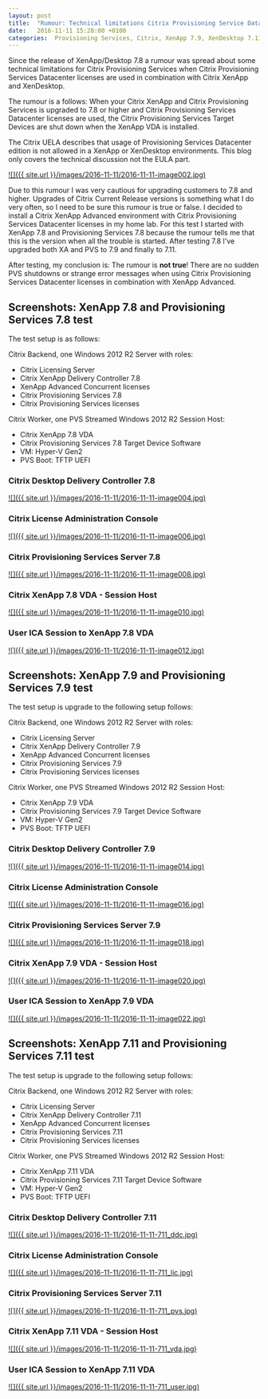 ```yaml
---
layout: post
title:  "Rumour: Technical limitations Citrix Provisioning Service Datacenter edition in combination with Citrix XenApp and XenDesktop"
date:   2016-11-11 15:28:00 +0100
categories:  Provisioning Services, Citrix, XenApp 7.9, XenDesktop 7.11, XenDesktop 7.9, rumour, XenApp 7.11, XenDesktop 7.8, XenApp 7.8
---
```

Since the release of XenApp/Desktop 7.8 a rumour was spread about some technical limitations for Citrix Provisioning Services when Citrix Provisioning Services Datacenter licenses are used in combination with Citrix XenApp and XenDesktop.   
  
The rumour is a follows: When your Citrix XenApp and Citrix Provisioning Services is upgraded to 7.8 or higher and Citrix Provisioning Services Datacenter licenses are used, the Citrix Provisioning Services Target Devices are shut down when the XenApp VDA is installed.   
  
The Citrix UELA describes that usage of Provisioning Services Datacenter edition is not allowed in a XenApp or XenDesktop environments. This blog only covers the technical discussion not the EULA part.  

[![]({{ site.url }}/images/2016-11-11/2016-11-11-image002.jpg)](https://1.bp.blogspot.com/-zts_pXZrxkU/WCXOvBdUOtI/AAAAAAAAAhM/8EPub3jMJjMXGUBLsYru-yehRmR899PKACEw/s1600/image002.jpg)

Due to this rumour I was very cautious for upgrading customers to 7.8 and higher. Upgrades of Citrix Current Release versions is something what I do very often, so I need to be sure this rumour is true or false. I decided to install a Citrix XenApp Advanced environment with Citrix Provisioning Services Datacenter licenses in my home lab. For this test I started with XenApp 7.8 and Provisioning Services 7.8 because the rumour tells me that this is the version when all the trouble is started. After testing 7.8 I’ve upgraded both XA and PVS to 7.9 and finally to 7.11.

After testing, my conclusion is: The rumour is **not true**! There are no sudden PVS shutdowns or strange error messages when using Citrix Provisioning Services Datacenter licenses in combination with XenApp Advanced.

Screenshots: XenApp 7.8 and Provisioning Services 7.8 test
----------------------------------------------------------

The test setup is as follows:

Citrix Backend, one Windows 2012 R2 Server with roles:
*   Citrix Licensing Server 
*   Citrix XenApp Delivery Controller 7.8
*   XenApp Advanced Concurrent licenses
*   Citrix Provisioning Services 7.8
*   Citrix Provisioning Services licenses

  

Citrix Worker, one PVS Streamed Windows 2012 R2 Session Host:
*   Citrix XenApp 7.8 VDA
*   Citrix Provisioning Services 7.8 Target Device Software
*   VM: Hyper-V Gen2
*   PVS Boot: TFTP UEFI

### Citrix Desktop Delivery Controller 7.8
[![]({{ site.url }}/images/2016-11-11/2016-11-11-image004.jpg)](https://3.bp.blogspot.com/-ifnSsTPhEvQ/WCXOvFmcAzI/AAAAAAAAAhI/DNMgmlEoO5cu0fQ1zIykmRi7EkYFzV2kgCEw/s1600/image004.jpg)

### Citrix License Administration Console
[![]({{ site.url }}/images/2016-11-11/2016-11-11-image006.jpg)](https://2.bp.blogspot.com/-vvAwbivVmKE/WCXOvCqcyoI/AAAAAAAAAhQ/h_6nt9fbmJAAWhiuQ5xZjSpBGbAtk81bACEw/s1600/image006.jpg)

### Citrix Provisioning Services Server 7.8
[![]({{ site.url }}/images/2016-11-11/2016-11-11-image008.jpg)](https://1.bp.blogspot.com/-7NrInjetHHM/WCXOveU5TkI/AAAAAAAAAhU/9SMBqPuONQ4UzgO8oACXa1pbgeWRNFuhACEw/s1600/image008.jpg)

### Citrix XenApp 7.8 VDA - Session Host
[![]({{ site.url }}/images/2016-11-11/2016-11-11-image010.jpg)](https://2.bp.blogspot.com/-zB-KV50EXeM/WCXOvUVYo_I/AAAAAAAAAhY/eDgziPG67BgssWwDX6eZRTUrHcaStpJbACEw/s1600/image010.jpg)

### User ICA Session to XenApp 7.8 VDA
[![]({{ site.url }}/images/2016-11-11/2016-11-11-image012.jpg)](https://1.bp.blogspot.com/-QQ3HKqPurkQ/WCXOvT_rTeI/AAAAAAAAAhc/rWbEcrNaKUEp7jWomDWq1U70ldS5jPaugCEw/s1600/image012.jpg)

Screenshots: XenApp 7.9 and Provisioning Services 7.9 test
----------------------------------------------------------

The test setup is upgrade to the following setup follows:

Citrix Backend, one Windows 2012 R2 Server with roles:
*   Citrix Licensing Server 
*   Citrix XenApp Delivery Controller 7.9
*   XenApp Advanced Concurrent licenses
*   Citrix Provisioning Services 7.9
*   Citrix Provisioning Services licenses

Citrix Worker, one PVS Streamed Windows 2012 R2 Session Host:
*   Citrix XenApp 7.9 VDA
*   Citrix Provisioning Services 7.9 Target Device Software
*   VM: Hyper-V Gen2
*   PVS Boot: TFTP UEFI

### Citrix Desktop Delivery Controller 7.9
[![]({{ site.url }}/images/2016-11-11/2016-11-11-image014.jpg)](https://1.bp.blogspot.com/-7kakVSYUyqg/WCXOvuZbcUI/AAAAAAAAAhg/fnIfpguw-h42v1Scyymm6TMSTsS7mnYpQCEw/s1600/image014.jpg)

### Citrix License Administration Console
[![]({{ site.url }}/images/2016-11-11/2016-11-11-image016.jpg)](https://4.bp.blogspot.com/-d9R47qc8XDM/WCXOvvo18jI/AAAAAAAAAhk/7wdrelwNBWQPrWbWnyYG6dmxeOu9pCVWgCEw/s1600/image016.jpg)

### Citrix Provisioning Services Server 7.9
[![]({{ site.url }}/images/2016-11-11/2016-11-11-image018.jpg)](https://2.bp.blogspot.com/-oUwH_9J3P1U/WCXOvqLAEYI/AAAAAAAAAho/z4rP2zIFoAIt4IXOnrVVbVSo6VqvyPhswCEw/s1600/image018.jpg)

### Citrix XenApp 7.9 VDA - Session Host
[![]({{ site.url }}/images/2016-11-11/2016-11-11-image020.jpg)](https://1.bp.blogspot.com/-tok4QjvY034/WCXOvwY80DI/AAAAAAAAAhs/QUBnsmiq6xobIHlo1KDKlLrtktjVz4rUACEw/s1600/image020.jpg)

### User ICA Session to XenApp 7.9 VDA
[![]({{ site.url }}/images/2016-11-11/2016-11-11-image022.jpg)](https://4.bp.blogspot.com/-hKc64ymf0mQ/WCXOv2dNCTI/AAAAAAAAAhw/MvMFxjU7I8oD2l0Lm4Y_wvVHmY2vL14dwCEw/s1600/image022.jpg)

Screenshots: XenApp 7.11 and Provisioning Services 7.11 test
------------------------------------------------------------
The test setup is upgrade to the following setup follows:

Citrix Backend, one Windows 2012 R2 Server with roles:
*   Citrix Licensing Server 
*   Citrix XenApp Delivery Controller 7.11
*   XenApp Advanced Concurrent licenses
*   Citrix Provisioning Services 7.11
*   Citrix Provisioning Services licenses

Citrix Worker, one PVS Streamed Windows 2012 R2 Session Host:
*   Citrix XenApp 7.11 VDA
*   Citrix Provisioning Services 7.11 Target Device Software
*   VM: Hyper-V Gen2
*   PVS Boot: TFTP UEFI

### Citrix Desktop Delivery Controller 7.11
[![]({{ site.url }}/images/2016-11-11/2016-11-11-711_ddc.jpg)](https://3.bp.blogspot.com/-N0fhs1Xy2Nw/WCXS8m35zBI/AAAAAAAAAiE/BLCQqDwgqoojIxvVlMz543j_yh9DYg32QCLcB/s1600/711_ddc.jpg)

### Citrix License Administration Console
[![]({{ site.url }}/images/2016-11-11/2016-11-11-711_lic.jpg)](https://3.bp.blogspot.com/-yREUO03Asmc/WCXTfxEtwcI/AAAAAAAAAiI/_VY3D71LI6g2fw7bylZaruK2iUrT5Q5OQCLcB/s1600/711_lic.jpg)

### Citrix Provisioning Services Server 7.11
[![]({{ site.url }}/images/2016-11-11/2016-11-11-711_pvs.jpg)](https://2.bp.blogspot.com/-lNemqt3reVI/WCXT00L_KKI/AAAAAAAAAiM/rdbr4TOoj_Q7n1K3a3CiNshx2-kw0zMywCLcB/s1600/711_pvs.jpg)

### Citrix XenApp 7.11 VDA - Session Host
[![]({{ site.url }}/images/2016-11-11/2016-11-11-711_vda.jpg)](https://3.bp.blogspot.com/-exdrqusp0aE/WCXUlyszcHI/AAAAAAAAAiQ/X9ACsnUW190iR1hPwdXRPXsUUz9a51kuACLcB/s1600/711_vda.jpg)

### User ICA Session to XenApp 7.11 VDA
[![]({{ site.url }}/images/2016-11-11/2016-11-11-711_user.jpg)](https://4.bp.blogspot.com/-wXqESphVa9E/WCXUzLQs9uI/AAAAAAAAAiU/i5YFIku6riQjqn0O8esGq2PuVks7TeDJwCLcB/s1600/711_user.jpg)